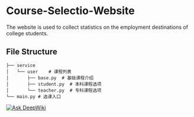 # Course-Selectio-Website
The website is used to collect statistics on the employment destinations of college students.

## File Structure
```
├── service
│   └── user	# 课程列表
│       ├── base.py  # 基础课程介绍
│       ├── student.py	# 本科课程选项
│       └── teacher.py	# 专科课程选项
└── main.py # 选课入口
```

[![Ask DeepWiki](https://deepwiki.com/badge.svg)](https://deepwiki.com/hiranoaya/Course-Selectio-Website)

